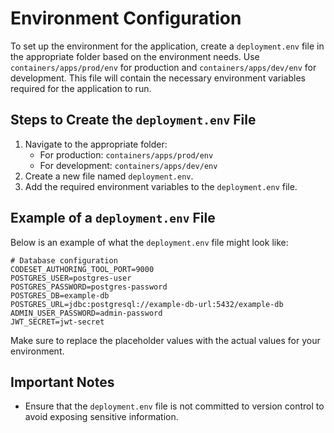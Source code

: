 # Environment Configuration

To set up the environment for the application, create a `deployment.env` file in the appropriate folder based on the environment needs. Use `containers/apps/prod/env` for production and `containers/apps/dev/env` for development. This file will contain the necessary environment variables required for the application to run.

## Steps to Create the `deployment.env` File

1. Navigate to the appropriate folder:
    - For production: `containers/apps/prod/env`
    - For development: `containers/apps/dev/env`
2. Create a new file named `deployment.env`.
3. Add the required environment variables to the `deployment.env` file.

## Example of a `deployment.env` File

Below is an example of what the `deployment.env` file might look like:

```plaintext
# Database configuration
CODESET_AUTHORING_TOOL_PORT=9000
POSTGRES_USER=postgres-user
POSTGRES_PASSWORD=postgres-password
POSTGRES_DB=example-db
POSTGRES_URL=jdbc:postgresql://example-db-url:5432/example-db
ADMIN_USER_PASSWORD=admin-password
JWT_SECRET=jwt-secret
```

Make sure to replace the placeholder values with the actual values for your environment.

## Important Notes

- Ensure that the `deployment.env` file is not committed to version control to avoid exposing sensitive information.

